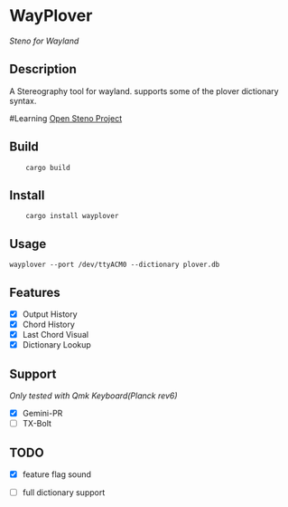 # WayPlover
*Steno for Wayland*

## Description
A Stereography tool for wayland. supports some of the plover dictionary
syntax.

#Learning
[Open Steno Project](https://www.openstenoproject.org/plover/)

## Build
```
    cargo build
```

## Install
```
    cargo install wayplover
```


## Usage
`wayplover --port /dev/ttyACM0 --dictionary plover.db`

## Features
- [x] Output History
- [x] Chord History
- [x] Last Chord Visual
- [x] Dictionary Lookup

## Support
*Only tested with Qmk Keyboard(Planck rev6)*
- [x] Gemini-PR
- [ ] TX-Bolt

## TODO
- [x] feature flag sound
- [ ] full dictionary support


